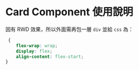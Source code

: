 # Card Component 使用說明

因有 RWD 效果，所以外面需再包一層 `div` 並給 `css` 為：

```css
 {
	flex-wrap: wrap;
	display: flex;
	align-content: flex-start;
}
```
